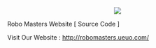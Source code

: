 <div align="center">
  <img src="http://robomasters.ueuo.com/Website.jpg">
</div>

Robo Masters Website [ Source Code ]

Visit Our Website : http://robomasters.ueuo.com/
